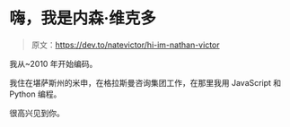 # 嗨，我是内森·维克多

> 原文：<https://dev.to/natevictor/hi-im-nathan-victor>

我从~2010 年开始编码。

我住在堪萨斯州的米申，在格拉斯曼咨询集团工作，在那里我用 JavaScript 和 Python 编程。

很高兴见到你。